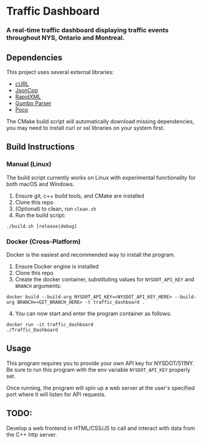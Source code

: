 # Traffic Dashboard
### A real-time traffic dashboard displaying traffic events throughout NYS, Ontario and Montreal.

## Dependencies
This project uses several external libraries:
- [cURL](https://github.com/curl/curl)
- [JsonCpp](https://github.com/open-source-parsers/jsoncpp)
- [RapidXML](https://rapidxml.sourceforge.net/)
- [Gumbo Parser](https://github.com/google/gumbo-parser)
- [Poco](https://github.com/pocoproject/poco)

The CMake build script will automatically download missing dependencies, you may need to install curl or ssl libraries on your system first.

## Build Instructions
### Manual (Linux)
The build script currently works on Linux with experimental functionality for both macOS and Windows.
1. Ensure git, c++ build tools, and CMake are installed
2. Clone this repo
3. (Optional) to clean, run `clean.sh`
4. Run the build script:
```
./build.sh [release|debug]
```

### Docker (Cross-Platform)
Docker is the easiest and recommended way to install the program.
1. Ensure Docker engine is installed
2. Clone this repo
3. Create the docker container, substituting values for `NYSDOT_API_KEY` and `BRANCH` arguments:
```
docker build --build-arg NYSDOT_API_KEY=<NYSDOT_API_KEY_HERE> --build-arg BRANCH=<GIT_BRANCH_HERE> -t traffic_dashboard .
```
4. You can now start and enter the program container as follows:
```
docker run -it traffic_dashboard
./Traffic_Dashboard
```

## Usage
This program requires you to provide your own API key for NYSDOT/511NY. Be sure to run this program with the env variable `NYSDOT_API_KEY` properly set.

Once running, the program will spin up a web server at the user's specified port where it will listen for API requests.

## TODO:
Develop a web frontend in HTML/CSS/JS to call and interact with data from the C++ http server.

